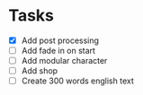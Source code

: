 # Tasks
- [x] Add post processing
- [ ] Add fade in on start
- [ ] Add modular character
- [ ] Add shop
- [ ] Create 300 words english text